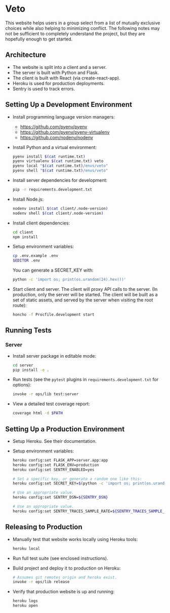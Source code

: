 # Veto

This website helps users in a group select from a list of mutually exclusive
choices while also helping to minimizing conflict. The following notes may not
be sufficient to completely understand the project, but they are hopefully
enough to get started.

## Architecture

* The website is split into a client and a server.
* The server is built with Python and Flask.
* The client is built with React (via create-react-app).
* Heroku is used for production deployments.
* Sentry is used to track errors.

## Setting Up a Development Environment

- Install programming language version managers:

  - https://github.com/pyenv/pyenv
  - https://github.com/pyenv/pyenv-virtualenv
  - https://github.com/nodenv/nodenv

- Install Python and a virtual environment:

  ```sh
  pyenv install $(cat runtime.txt)
  pyenv virtualenv $(cat runtime.txt) veto
  pyenv local "$(cat runtime.txt)/envs/veto"
  pyenv shell "$(cat runtime.txt)/envs/veto"
  ```

- Install server dependencies for development:

  ```sh
  pip -r requirements.development.txt
  ```

- Install Node.js:

  ```sh
  nodenv install $(cat client/.node-version)
  nodenv shell $(cat client/.node-version)
  ```

- Install client dependencies:

  ```sh
  cd client
  npm install
  ```

- Setup environment variables:

  ```sh
  cp .env.example .env
  $EDITOR .env
  ```

  You can generate a SECRET_KEY with:

  ```sh
  python -c 'import os; print(os.urandom(24).hex())'
  ```

- Start client and server. The client will proxy API calls to the server. (In
  production, only the server will be started. The client will be built as a
  set of static assets, and served by the server when visiting the root route):

  ```sh
  honcho -f Procfile.development start
  ```

## Running Tests

### Server

- Install server package in editable mode:

  ```sh
  cd server
  pip install -e .
  ```

- Run tests (see the `pytest` plugins in `requirements.development.txt` for options):

  ```sh
  invoke -r ops/lib test:server
  ```

- View a detailed test coverage report:

  ```sh
  coverage html -d $PATH
  ```

## Setting Up a Production Environment

- Setup Heroku. See their documentation.

- Setup environment variables:

  ```sh
  heroku config:set FLASK_APP=server.app:app
  heroku config:set FLASK_ENV=production
  heroku config:set SENTRY_ENABLED=yes

  # Set a specific key, or generate a random one like this:
  heroku config:set SECRET_KEY=$(python -c 'import os; print(os.urandom(24).hex())')

  # Use an appropriate value.
  heroku config:set SENTRY_DSN=${SENTRY_DSN}

  # Use an appropriate value.
  heroku config:set SENTRY_TRACES_SAMPLE_RATE=${SENTRY_TRACES_SAMPLE_RATE}
  ```

## Releasing to Production

- Manually test that website works locally using Heroku tools:

  ```sh
  heroku local
  ```

- Run full test suite (see enclosed instructions).

- Build project and deploy it to production on Heroku:

  ```sh
  # Assumes git remotes origin and heroku exist.
  invoke -r ops/lib release
  ```

- Verify that production website is up and running:

  ```sh
  heroku logs
  heroku open
  ```
